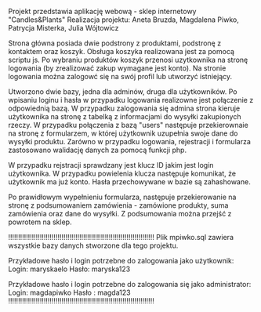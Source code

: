 Projekt przedstawia aplikację webową - sklep internetowy "Candles&Plants"
Realizacja projektu: Aneta Bruzda, Magdalena Piwko, Patrycja Misterka, Julia Wójtowicz

Strona główna posiada dwie podstrony z produktami, podstronę z kontaktem oraz koszyk. Obsługa koszyka realizowana jest za pomocą scriptu js. Po wybraniu produktów koszyk przenosi uzytkownika na stronę logowania (by zrealizować zakup wymagane jest konto). Na stronie logowania można zalogowć się na swój profil lub utworzyć istniejący.

Utworzono dwie bazy, jedna dla adminów, druga dla użytkowników. Po wpisaniu loginu i hasła w przypadku logowania realizowne jest połączenie z odpowiednią bazą. W przypadku zalogowania się admina strona kieruje użytkownika na stronę z tabelką z informacjami do wysyłki zakupionych rzeczy. W przypadku połączenia z bazą "users" następuje przekierownaie na stronę z formularzem, w której użytkownik uzupełnia swoje dane do wysyłki produktu. Zarówno w przypadku logowania, rejestracji i formularza zastosowano walidację danych za pomocą funkcji php. 

W przypadku rejstracji sprawdzany jest klucz ID jakim jest login użytkownika. W przypadku powielenia klucza następuje komunikat, że użytkownik ma już konto. Hasła przechowywane w bazie są zahashowane. 

Po prawidłowym wypełnieniu formularza, następuje przekierowanie na stronę z podsumowaniem zamówienia - zamówione produkty, suma zamówienia oraz dane do wysyłki. Z podsumowania można przejść z powrotem na sklep. 

!!!!!!!!!!!!!!!!!!!!!!!!!!!!!!!!!!!!!!!!!!!!!!!!!!!!!!!!!!!!!!!!!!!!!!!!!!
Plik mpiwko.sql zawiera wszystkie bazy danych stworzone dla tego projektu.

Przykładowe hasło i login potrzebne do zalogowania jako użytkownik:
Login: maryskaelo    Hasło: maryska123

Przykładowe hasło i login potrzebne do zalogowania się jako administrator:
Login: magdapiwko    Hasło : magda123
!!!!!!!!!!!!!!!!!!!!!!!!!!!!!!!!!!!!!!!!!!!!!!!!!!!!!!!!!!!!!!!!!!!!!!!!!!

